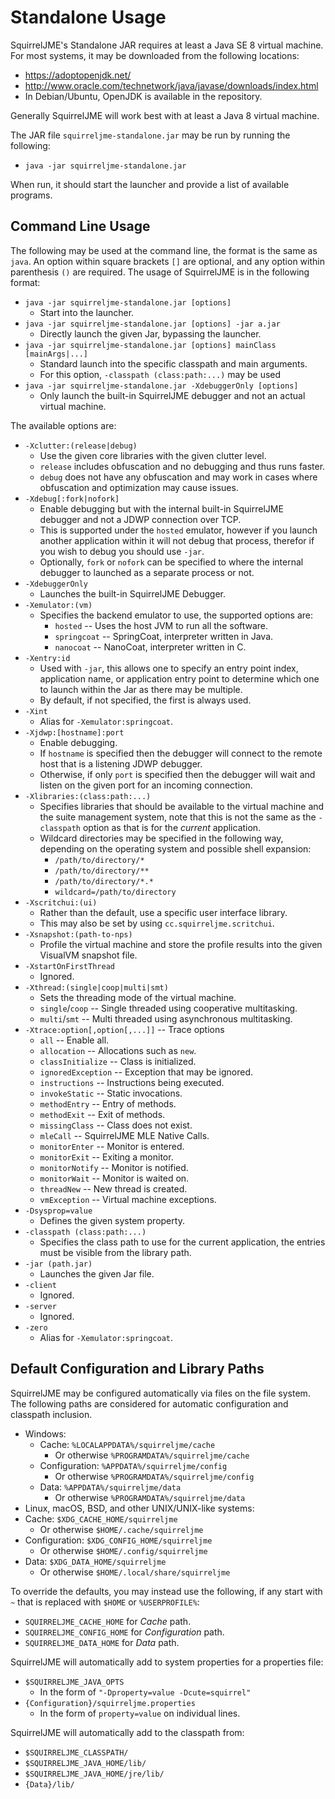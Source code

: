 # Standalone Usage

SquirrelJME's Standalone JAR requires at least a Java SE 8 virtual
machine. For most systems, it may be downloaded from the following locations:

 * <https://adoptopenjdk.net/>
 * <http://www.oracle.com/technetwork/java/javase/downloads/index.html>
 * In Debian/Ubuntu, OpenJDK is available in the repository.

Generally SquirrelJME will work best with at least a Java 8 virtual machine.

The JAR file `squirreljme-standalone.jar` may be run by running the following:

 * `java -jar squirreljme-standalone.jar`

When run, it should start the launcher and provide a list of available
programs.

## Command Line Usage

The following may be used at the command line, the format is the same
as `java`. An option within square brackets `[]` are optional, and
any option within parenthesis `()` are required. The usage of SquirrelJME is
in the following format:

 * `java -jar squirreljme-standalone.jar [options]`
   * Start into the launcher. 
 * `java -jar squirreljme-standalone.jar [options] -jar a.jar`
   * Directly launch the given Jar, bypassing the launcher. 
 * `java -jar squirreljme-standalone.jar [options] mainClass [mainArgs|...]`
   * Standard launch into the specific classpath and main arguments.
   * For this option, `-classpath (class:path:...)` may be used
 * `java -jar squirreljme-standalone.jar -XdebuggerOnly [options]`
   * Only launch the built-in SquirrelJME debugger and not an actual virtual
     machine.

The available options are:

 * `-Xclutter:(release|debug)`
   * Use the given core libraries with the given clutter level.
   * `release` includes obfuscation and no debugging and thus runs faster.
   * `debug` does not have any obfuscation and may work in cases where
     obfuscation and optimization may cause issues.
 * `-Xdebug[:fork|nofork]`
   * Enable debugging but with the internal built-in SquirrelJME debugger and
     not a JDWP connection over TCP.
   * This is supported under the `hosted` emulator, however if you launch
     another application within it will not debug that process, therefor if
     you wish to debug you should use `-jar`.
   * Optionally, `fork` or `nofork` can be specified to where the
     internal debugger to launched as a separate process or not.
 * `-XdebuggerOnly`
   * Launches the built-in SquirrelJME Debugger. 
 * `-Xemulator:(vm)`
   * Specifies the backend emulator to use, the supported options are:
     * `hosted` -- Uses the host JVM to run all the software.
     * `springcoat` -- SpringCoat, interpreter written in Java.
     * `nanocoat` -- NanoCoat, interpreter written in C.
 * `-Xentry:id`
   * Used with `-jar`, this allows one to specify an entry point index,
     application name, or application entry point to determine which one to
     launch within the Jar as there may be multiple.
   * By default, if not specified, the first is always used.
 * `-Xint`
   * Alias for `-Xemulator:springcoat`.
 * `-Xjdwp:[hostname]:port`
   * Enable debugging.
   * If `hostname` is specified then the debugger will connect to the
     remote host that is a listening JDWP debugger.
   * Otherwise, if only `port` is specified then the debugger will wait and
     listen on the given port for an incoming connection.
 * `-Xlibraries:(class:path:...)`
   * Specifies libraries that should be available to the virtual machine
     and the suite management system, note that this is not the same as
     the `-classpath` option as that is for the _current_ application.
   * Wildcard directories may be specified in the following way, depending
     on the operating system and possible shell expansion:
     * `/path/to/directory/*`
     * `/path/to/directory/**`
     * `/path/to/directory/*.*`
     * `wildcard=/path/to/directory`
 * `-Xscritchui:(ui)`
   * Rather than the default, use a specific user interface library.
   * This may also be set by using `cc.squirreljme.scritchui`.
 * `-Xsnapshot:(path-to-nps)`
   * Profile the virtual machine and store the profile results into the
     given VisualVM snapshot file.
 * `-XstartOnFirstThread`
   * Ignored.
 * `-Xthread:(single|coop|multi|smt)`
   * Sets the threading mode of the virtual machine.
   * `single`/`coop` -- Single threaded using cooperative multitasking.
   * `multi`/`smt` -- Multi threaded using asynchronous multitasking.
 * `-Xtrace:option[,option[,...]]` -- Trace options
   * `all` -- Enable all.
   * `allocation` -- Allocations such as `new`.
   * `classInitialize` -- Class is initialized.
   * `ignoredException` -- Exception that may be ignored.
   * `instructions` -- Instructions being executed.
   * `invokeStatic` -- Static invocations.
   * `methodEntry` -- Entry of methods.
   * `methodExit` -- Exit of methods.
   * `missingClass` -- Class does not exist.
   * `mleCall` -- SquirrelJME MLE Native Calls.
   * `monitorEnter` -- Monitor is entered.
   * `monitorExit` -- Exiting a monitor.
   * `monitorNotify` -- Monitor is notified.
   * `monitorWait` -- Monitor is waited on.
   * `threadNew` -- New thread is created.
   * `vmException` -- Virtual machine exceptions.
 * `-Dsysprop=value`
   * Defines the given system property. 
 * `-classpath (class:path:...)`
   * Specifies the class path to use for the current application, the entries
     must be visible from the library path.
 * `-jar (path.jar)`
   * Launches the given Jar file.
 * `-client`
   * Ignored.
 * `-server`
   * Ignored.
 * `-zero`
   * Alias for `-Xemulator:springcoat`.

## Default Configuration and Library Paths

SquirrelJME may be configured automatically via files on the file system. The
following paths are considered for automatic configuration and classpath
inclusion.

 * Windows:
   * Cache: `%LOCALAPPDATA%/squirreljme/cache`
     * Or otherwise `%PROGRAMDATA%/squirreljme/cache`
   * Configuration: `%APPDATA%/squirreljme/config`
     * Or otherwise `%PROGRAMDATA%/squirreljme/config`
   * Data: `%APPDATA%/squirreljme/data`
     * Or otherwise `%PROGRAMDATA%/squirreljme/data`
 * Linux, macOS, BSD, and other UNIX/UNIX-like systems:
  * Cache: `$XDG_CACHE_HOME/squirreljme`
    * Or otherwise `$HOME/.cache/squirreljme`
  * Configuration: `$XDG_CONFIG_HOME/squirreljme`
    * Or otherwise `$HOME/.config/squirreljme`
  * Data: `$XDG_DATA_HOME/squirreljme`
    * Or otherwise `$HOME/.local/share/squirreljme`

To override the defaults, you may instead use the following, if any start
with `~` that is replaced with `$HOME` or `%USERPROFILE%`:

 * `SQUIRRELJME_CACHE_HOME` for _Cache_ path.
 * `SQUIRRELJME_CONFIG_HOME` for _Configuration_ path.
 * `SQUIRRELJME_DATA_HOME` for _Data_ path.

SquirrelJME will automatically add to system properties for a properties file:

 * `$SQUIRRELJME_JAVA_OPTS`
   * In the form of `"-Dproperty=value -Dcute=squirrel"`
 * `{Configuration}/squirreljme.properties`
   * In the form of `property=value` on individual lines.

SquirrelJME will automatically add to the classpath from:

 * `$SQUIRRELJME_CLASSPATH/`
 * `$SQUIRRELJME_JAVA_HOME/lib/`
 * `$SQUIRRELJME_JAVA_HOME/jre/lib/`
 * `{Data}/lib/`
